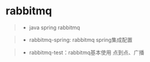 # rabbitmq


>* java spring rabbitmq


>* rabbitmq-spring: rabbitmq spring集成配置


>* rabbitmq-test：rabbitmq基本使用 点到点、广播
